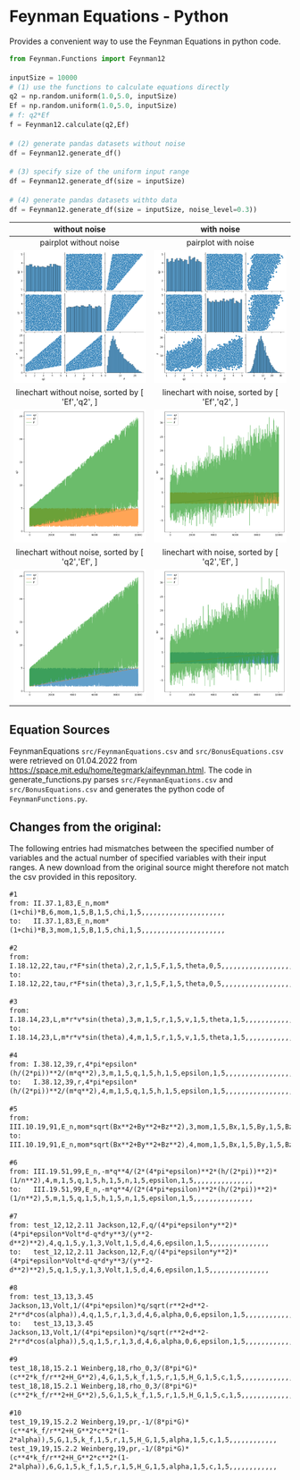 # Feynman Equations - Python

Provides a convenient way to use the Feynman Equations in python code. 

```python
from Feynman.Functions import Feynman12 

inputSize = 10000
# (1) use the functions to calculate equations directly
q2 = np.random.uniform(1.0,5.0, inputSize)
Ef = np.random.uniform(1.0,5.0, inputSize)
# f: q2*Ef
f = Feynman12.calculate(q2,Ef)

# (2) generate pandas datasets without noise
df = Feynman12.generate_df()

# (3) specify size of the uniform input range
df = Feynman12.generate_df(size = inputSize)

# (4) generate pandas datasets withto data
df = Feynman12.generate_df(size = inputSize, noise_level=0.3))

```

|without noise|with noise|
|:---:|:---:|
|pairplot without noise|pairplot with noise|
|<img src="fig/pairplot.png" width="400" alt="pairplot without noise"/>|<img src="fig/pairplot_noisy.png" width="400" alt="pairplot with noise"/>|
|linechart without noise, sorted by [ 'Ef','q2', ]|linechart with noise, sorted by [ 'Ef','q2', ]|
|<img src="fig/lineplot1.png" width="400" alt="linechart without noise, sorted by [ 'Ef','q2', ]"/>|<img src="fig/lineplot1_noisy.png" width="400" alt="linechart with noise, sorted by [ 'Ef','q2', ]"/>|
|linechart without noise, sorted by [ 'q2','Ef', ]|linechart with noise, sorted by [ 'q2','Ef', ]|
|<img src="fig/lineplot2.png" width="400" alt="linechart without noise, sorted by [ 'q2','Ef', ]"/>|<img src="fig/lineplot2_noisy.png" width="400" alt="linechart with noise, sorted by [ 'q2','Ef', ]"/>|

## Equation Sources
FeynmanEquations `src/FeynmanEquations.csv` and `src/BonusEquations.csv` were retrieved on
01.04.2022 from https://space.mit.edu/home/tegmark/aifeynman.html. The code in
generate_functions.py parses `src/FeynmanEquations.csv` and `src/BonusEquations.csv` and
generates the python code of `FeynmanFunctions.py`. 

## Changes from the original:
The following entries had mismatches between the specified number of variables and the
actual number of specified variables with their input ranges. A new download from the
original source might therefore not match the csv provided in this repository.

```
#1
from: II.37.1,83,E_n,mom*(1+chi)*B,6,mom,1,5,B,1,5,chi,1,5,,,,,,,,,,,,,,,,,,,,,
to:   II.37.1,83,E_n,mom*(1+chi)*B,3,mom,1,5,B,1,5,chi,1,5,,,,,,,,,,,,,,,,,,,,,

#2
from: I.18.12,22,tau,r*F*sin(theta),2,r,1,5,F,1,5,theta,0,5,,,,,,,,,,,,,,,,,,,,,
to:   I.18.12,22,tau,r*F*sin(theta),3,r,1,5,F,1,5,theta,0,5,,,,,,,,,,,,,,,,,,,,,

#3
from: I.18.14,23,L,m*r*v*sin(theta),3,m,1,5,r,1,5,v,1,5,theta,1,5,,,,,,,,,,,,,,,,,,
to:   I.18.14,23,L,m*r*v*sin(theta),4,m,1,5,r,1,5,v,1,5,theta,1,5,,,,,,,,,,,,,,,,,,

#4
from: I.38.12,39,r,4*pi*epsilon*(h/(2*pi))**2/(m*q**2),3,m,1,5,q,1,5,h,1,5,epsilon,1,5,,,,,,,,,,,,,,,,,,
to:   I.38.12,39,r,4*pi*epsilon*(h/(2*pi))**2/(m*q**2),4,m,1,5,q,1,5,h,1,5,epsilon,1,5,,,,,,,,,,,,,,,,,,

#5
from: III.10.19,91,E_n,mom*sqrt(Bx**2+By**2+Bz**2),3,mom,1,5,Bx,1,5,By,1,5,Bz,1,5,,,,,,,,,,,,,,,,,,
to:   III.10.19,91,E_n,mom*sqrt(Bx**2+By**2+Bz**2),4,mom,1,5,Bx,1,5,By,1,5,Bz,1,5,,,,,,,,,,,,,,,,,,

#6
from: III.19.51,99,E_n,-m*q**4/(2*(4*pi*epsilon)**2*(h/(2*pi))**2)*(1/n**2),4,m,1,5,q,1,5,h,1,5,n,1,5,epsilon,1,5,,,,,,,,,,,,,,,
to:   III.19.51,99,E_n,-m*q**4/(2*(4*pi*epsilon)**2*(h/(2*pi))**2)*(1/n**2),5,m,1,5,q,1,5,h,1,5,n,1,5,epsilon,1,5,,,,,,,,,,,,,,,

#7
from: test_12,12,2.11 Jackson,12,F,q/(4*pi*epsilon*y**2)*(4*pi*epsilon*Volt*d-q*d*y**3/(y**2-d**2)**2),4,q,1,5,y,1,3,Volt,1,5,d,4,6,epsilon,1,5,,,,,,,,,,,,,,,
to:   test_12,12,2.11 Jackson,12,F,q/(4*pi*epsilon*y**2)*(4*pi*epsilon*Volt*d-q*d*y**3/(y**2-d**2)**2),5,q,1,5,y,1,3,Volt,1,5,d,4,6,epsilon,1,5,,,,,,,,,,,,,,,

#8
from: test_13,13,3.45 Jackson,13,Volt,1/(4*pi*epsilon)*q/sqrt(r**2+d**2-2*r*d*cos(alpha)),4,q,1,5,r,1,3,d,4,6,alpha,0,6,epsilon,1,5,,,,,,,,,,,,,,,
to:   test_13,13,3.45 Jackson,13,Volt,1/(4*pi*epsilon)*q/sqrt(r**2+d**2-2*r*d*cos(alpha)),5,q,1,5,r,1,3,d,4,6,alpha,0,6,epsilon,1,5,,,,,,,,,,,,,,,

#9
test_18,18,15.2.1 Weinberg,18,rho_0,3/(8*pi*G)*(c**2*k_f/r**2+H_G**2),4,G,1,5,k_f,1,5,r,1,5,H_G,1,5,c,1,5,,,,,,,,,,,,,,,
test_18,18,15.2.1 Weinberg,18,rho_0,3/(8*pi*G)*(c**2*k_f/r**2+H_G**2),5,G,1,5,k_f,1,5,r,1,5,H_G,1,5,c,1,5,,,,,,,,,,,,,,,

#10
test_19,19,15.2.2 Weinberg,19,pr,-1/(8*pi*G)*(c**4*k_f/r**2+H_G**2*c**2*(1-2*alpha)),5,G,1,5,k_f,1,5,r,1,5,H_G,1,5,alpha,1,5,c,1,5,,,,,,,,,,,,
test_19,19,15.2.2 Weinberg,19,pr,-1/(8*pi*G)*(c**4*k_f/r**2+H_G**2*c**2*(1-2*alpha)),6,G,1,5,k_f,1,5,r,1,5,H_G,1,5,alpha,1,5,c,1,5,,,,,,,,,,,,
```